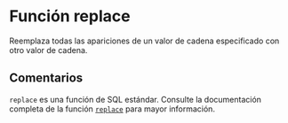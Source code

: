 ﻿---
SidebarGroup: "Funciones de texto"
Autogenerated: true
---

# Función  replace

Reemplaza todas las apariciones de un valor de cadena especificado con otro valor de cadena.

## Comentarios 

`replace` es una función de SQL estándar. Consulte la documentación completa de la función [`replace`](https://learn.microsoft.com/es-es/sql/t-sql/functions/replace-transact-sql) para mayor información.
